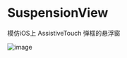 # SuspensionView

模仿iOS上 AssistiveTouch 弹框的悬浮窗

![image](https://github.com/Ossey/SuspensionControl/blob/master/SuspensionView/SuspensionView/2017-05-21%2017_28_52.gif)

